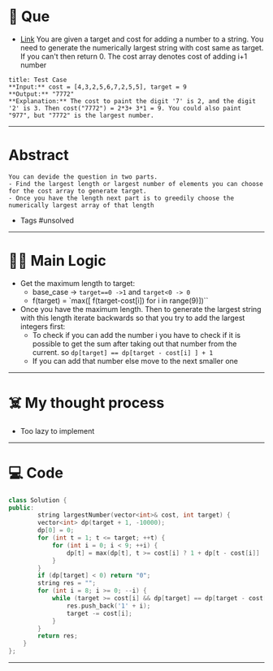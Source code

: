 # 🧩 Que
- [Link](https://leetcode.com/problems/form-largest-integer-with-digits-that-add-up-to-target)
You are given a target and cost for adding a number to a string. You need to generate the numerically largest string with cost same as target. If you can't then return 0. The cost array denotes cost of adding i+1 number
```ad-question
title: Test Case
**Input:** cost = [4,3,2,5,6,7,2,5,5], target = 9
**Output:** "7772"
**Explanation:** The cost to paint the digit '7' is 2, and the digit '2' is 3. Then cost("7772") = 2*3+ 3*1 = 9. You could also paint "977", but "7772" is the largest number.
```

---
# Abstract
```ad-abstract
You can devide the question in two parts.
- Find the largest length or largest number of elements you can choose for the cost array to generate target.
- Once you have the length next part is to greedily choose the numerically largest array of that length
```

- Tags #unsolved 
--- 
# 🕵️‍♂️ Main Logic
- Get the maximum length to target:
	- base_case -> `target==0 ->1` and `target<0 -> 0`
	- f(target) = `max([ f(target-cost[i]) for i in range(9)])``
- Once you have the maximum length. Then to generate the largest string with this length iterate backwards so that you try to add the largest integers first:
	- To check if you can add the number i you have to check if it is possible to get the sum after taking out that number from the current. so `dp[target] == dp[target - cost[i] ] + 1`
	- If you can add that number else move to the next smaller one

---
# ☠️ My thought process
- Too lazy to implement
---

# 💻 Code
```c++
class Solution {
public:
        string largestNumber(vector<int>& cost, int target) {
        vector<int> dp(target + 1, -10000);
        dp[0] = 0;
        for (int t = 1; t <= target; ++t) {
            for (int i = 0; i < 9; ++i) {
                dp[t] = max(dp[t], t >= cost[i] ? 1 + dp[t - cost[i]] : -10000);
            }
        }
        if (dp[target] < 0) return "0";
        string res = "";
        for (int i = 8; i >= 0; --i) {
            while (target >= cost[i] && dp[target] == dp[target - cost[i]] + 1) {
                res.push_back('1' + i);
                target -= cost[i];
            }
        }
        return res;
    }
};
```
---
